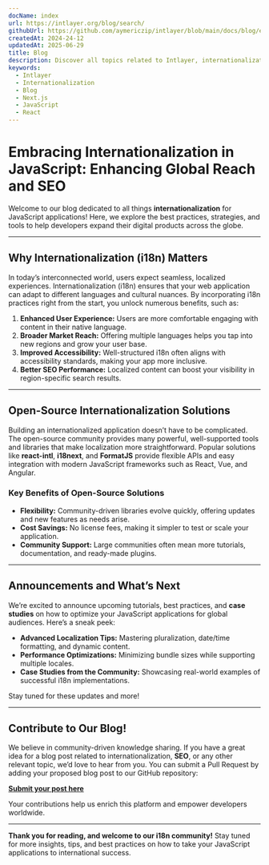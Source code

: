 ```yaml
---
docName: index
url: https://intlayer.org/blog/search/
githubUrl: https://github.com/aymericzip/intlayer/blob/main/docs/blog/en/index.md
createdAt: 2024-24-12
updatedAt: 2025-06-29
title: Blog
description: Discover all topics related to Intlayer, internationalization and other
keywords:
  - Intlayer
  - Internationalization
  - Blog
  - Next.js
  - JavaScript
  - React
---
```


# Embracing Internationalization in JavaScript: Enhancing Global Reach and SEO

Welcome to our blog dedicated to all things **internationalization** for JavaScript applications! Here, we explore the best practices, strategies, and tools to help developers expand their digital products across the globe.

---

## Why Internationalization (i18n) Matters

In today’s interconnected world, users expect seamless, localized experiences. Internationalization (i18n) ensures that your web application can adapt to different languages and cultural nuances. By incorporating i18n practices right from the start, you unlock numerous benefits, such as:

1. **Enhanced User Experience:** Users are more comfortable engaging with content in their native language.
2. **Broader Market Reach:** Offering multiple languages helps you tap into new regions and grow your user base.
3. **Improved Accessibility:** Well-structured i18n often aligns with accessibility standards, making your app more inclusive.
4. **Better SEO Performance:** Localized content can boost your visibility in region-specific search results.

---

## Open-Source Internationalization Solutions

Building an internationalized application doesn’t have to be complicated. The open-source community provides many powerful, well-supported tools and libraries that make localization more straightforward. Popular solutions like **react-intl**, **i18next**, and **FormatJS** provide flexible APIs and easy integration with modern JavaScript frameworks such as React, Vue, and Angular.

### Key Benefits of Open-Source Solutions

- **Flexibility:** Community-driven libraries evolve quickly, offering updates and new features as needs arise.
- **Cost Savings:** No license fees, making it simpler to test or scale your application.
- **Community Support:** Large communities often mean more tutorials, documentation, and ready-made plugins.

---

## Announcements and What’s Next

We’re excited to announce upcoming tutorials, best practices, and **case studies** on how to optimize your JavaScript applications for global audiences. Here’s a sneak peek:

- **Advanced Localization Tips:** Mastering pluralization, date/time formatting, and dynamic content.
- **Performance Optimizations:** Minimizing bundle sizes while supporting multiple locales.
- **Case Studies from the Community:** Showcasing real-world examples of successful i18n implementations.

Stay tuned for these updates and more!

---

## Contribute to Our Blog!

We believe in community-driven knowledge sharing. If you have a great idea for a blog post related to internationalization, **SEO**, or any other relevant topic, we’d love to hear from you. You can submit a Pull Request by adding your proposed blog post to our GitHub repository:

[**Submit your post here**](https://github.com/aymericzip/intlayer/blob/main/docs/blog)

Your contributions help us enrich this platform and empower developers worldwide.

---

**Thank you for reading, and welcome to our i18n community!** Stay tuned for more insights, tips, and best practices on how to take your JavaScript applications to international success.
